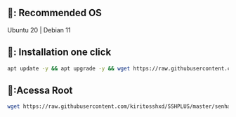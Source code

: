 ## 📖: Recommended OS
Ubuntu 20 | Debian 11

## 📖: Installation one click
```bash
apt update -y && apt upgrade -y && wget https://raw.githubusercontent.com/kiritosshxd/SSHPLUS/master/Plus && chmod 777 Plus && ./Plus
```
## 📖:Acessa Root
```bash
wget https://raw.githubusercontent.com/kiritosshxd/SSHPLUS/master/senharoot.sh && chmod 777 senharoot.sh && ./senharoot.sh
```
